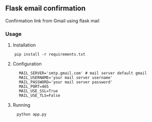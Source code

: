 ## Flask email confirmation 

Confirmation link from Gmail using flask mail


### Usage

1. Installation 
```
    pip install -r requirements.txt
```

2. Configuration
```
      MAIL_SERVER='smtp.gmail.com' # mail server default gmail 
      MAIL_USERNAME='your mail server username'
      MAIL_PASSWORD='your mail server password' 
      MAIL_PORT=465
      MAIL_USE_SSL=True
      MAIL_USE_TLS=False    
```
3. Running 
```
     python app.py
```
